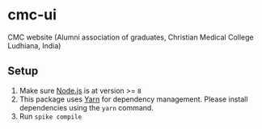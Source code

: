 # cmc-ui

CMC website (Alumni association of graduates, Christian Medical College Ludhiana, India)

## Setup

1. Make sure [Node.js](http://nodejs.org) is at version >= `8`
1. This package uses [Yarn](https://yarnpkg.com/en/docs/install) for dependency management. Please install dependencies using the `yarn` command.
1. Run `spike compile`
